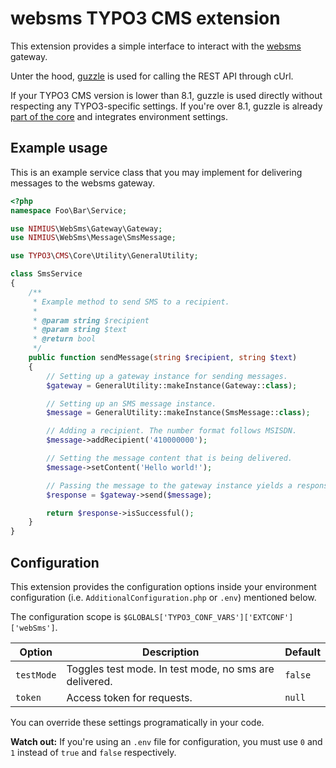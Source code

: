 # websms TYPO3 CMS extension

This extension provides a simple interface to interact with the [websms](https://developer.websms.com/web-api/) gateway.

Unter the hood, [guzzle](https://github.com/guzzle/guzzle) is used for calling the REST API through cUrl.

If your TYPO3 CMS version is lower than 8.1, guzzle is used directly without respecting any TYPO3-specific settings. If you're over 8.1, guzzle is already [part of the core](https://docs.typo3.org/typo3cms/CoreApiReference/ApiOverview/Http/Index.html) and integrates environment settings.

## Example usage
This is an example service class that you may implement for
delivering messages to the websms gateway.

```php
<?php
namespace Foo\Bar\Service;

use NIMIUS\WebSms\Gateway\Gateway;
use NIMIUS\WebSms\Message\SmsMessage;

use TYPO3\CMS\Core\Utility\GeneralUtility;

class SmsService
{
    /**
     * Example method to send SMS to a recipient.
     *
     * @param string $recipient
     * @param string $text
     * @return bool
     */
    public function sendMessage(string $recipient, string $text)
    {
        // Setting up a gateway instance for sending messages.
        $gateway = GeneralUtility::makeInstance(Gateway::class);

        // Setting up an SMS message instance.
        $message = GeneralUtility::makeInstance(SmsMessage::class);

        // Adding a recipient. The number format follows MSISDN.
        $message->addRecipient('410000000');

        // Setting the message content that is being delivered.
        $message->setContent('Hello world!');

        // Passing the message to the gateway instance yields a response.
        $response = $gateway->send($message);

        return $response->isSuccessful();
    }
}
```

## Configuration
This extension provides the configuration options inside your environment configuration (i.e. `AdditionalConfiguration.php` or `.env`) mentioned below.

The configuration scope is `$GLOBALS['TYPO3_CONF_VARS']['EXTCONF']['webSms']`.

| Option     | Description                                            | Default |
| ---------- | ------------------------------------------------------ | ------- |
| `testMode` | Toggles test mode. In test mode, no sms are delivered. | `false` |
| `token`    | Access token for requests.                             | `null`  |

You can override these settings programatically in your code.

**Watch out:** If you're using an `.env` file for configuration, you must use `0` and `1` instead of `true` and `false` respectively.
